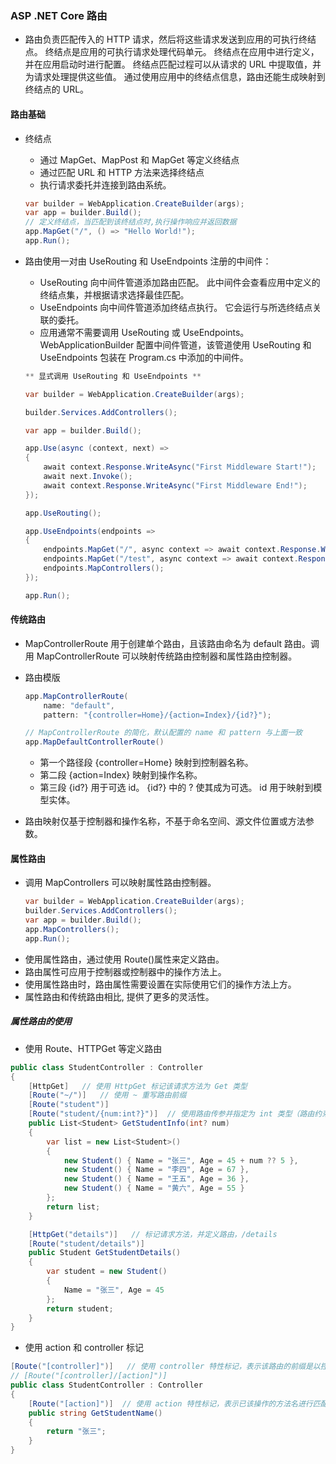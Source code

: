 ### ASP .NET Core 路由

- 路由负责匹配传入的 HTTP 请求，然后将这些请求发送到应用的可执行终结点。 终结点是应用的可执行请求处理代码单元。 终结点在应用中进行定义，并在应用启动时进行配置。 终结点匹配过程可以从请求的 URL 中提取值，并为请求处理提供这些值。 通过使用应用中的终结点信息，路由还能生成映射到终结点的 URL。

#### 路由基础

- 终结点

  - 通过 MapGet、MapPost 和 MapGet 等定义终结点
  - 通过匹配 URL 和 HTTP 方法来选择终结点
  - 执行请求委托并连接到路由系统。

  ```csharp
  var builder = WebApplication.CreateBuilder(args);
  var app = builder.Build();
  // 定义终结点，当匹配到该终结点时,执行操作响应并返回数据
  app.MapGet("/", () => "Hello World!");
  app.Run();
  ```

- 路由使用一对由 UseRouting 和 UseEndpoints 注册的中间件：

  - UseRouting 向中间件管道添加路由匹配。 此中间件会查看应用中定义的终结点集，并根据请求选择最佳匹配。
  - UseEndpoints 向中间件管道添加终结点执行。 它会运行与所选终结点关联的委托。
  - 应用通常不需要调用 UseRouting 或 UseEndpoints。 WebApplicationBuilder 配置中间件管道，该管道使用 UseRouting 和 UseEndpoints 包装在 Program.cs 中添加的中间件。

  ```csharp
  ** 显式调用 UseRouting 和 UseEndpoints **

  var builder = WebApplication.CreateBuilder(args);

  builder.Services.AddControllers();

  var app = builder.Build();

  app.Use(async (context, next) =>
  {
      await context.Response.WriteAsync("First Middleware Start!");
      await next.Invoke();
      await context.Response.WriteAsync("First Middleware End!");
  });
  
  app.UseRouting();

  app.UseEndpoints(endpoints =>
  {
      endpoints.MapGet("/", async context => await context.Response.WriteAsync("get"));
      endpoints.MapGet("/test", async context => await context.Response.WriteAsync("test"));
      endpoints.MapControllers();
  });

  app.Run();
  ```

#### 传统路由

- MapControllerRoute 用于创建单个路由，且该路由命名为 default 路由。调用 MapControllerRoute 可以映射传统路由控制器和属性路由控制器。
- 路由模版

  ```csharp
  app.MapControllerRoute(
      name: "default",
      pattern: "{controller=Home}/{action=Index}/{id?}");

  // MapControllerRoute 的简化，默认配置的 name 和 pattern 与上面一致
  app.MapDefaultControllerRoute()
  ```

  - 第一个路径段 {controller=Home} 映射到控制器名称。
  - 第二段 {action=Index} 映射到操作名称。
  - 第三段 {id?} 用于可选 id。 {id?} 中的 ? 使其成为可选。 id 用于映射到模型实体。

- 路由映射仅基于控制器和操作名称，不基于命名空间、源文件位置或方法参数。

#### 属性路由

- 调用 MapControllers 可以映射属性路由控制器。
  ```csharp
  var builder = WebApplication.CreateBuilder(args);
  builder.Services.AddControllers();
  var app = builder.Build();
  app.MapControllers();
  app.Run();
  ```
- 使用属性路由，通过使用 Route()属性来定义路由。
- 路由属性可应用于控制器或控制器中的操作方法上。
- 使用属性路由时，路由属性需要设置在实际使用它们的操作方法上方。
- 属性路由和传统路由相比, 提供了更多的灵活性。

##### 属性路由的使用

- 使用 Route、HTTPGet 等定义路由

```csharp
public class StudentController : Controller
{
    [HttpGet]   // 使用 HttpGet 标记该请求方法为 Get 类型
    [Route("~/")]   // 使用 ~ 重写路由前缀
    [Route("student")]
    [Route("student/{num:int?}")]  // 使用路由传参并指定为 int 类型（路由约束）
    public List<Student> GetStudentInfo(int? num)
    {
        var list = new List<Student>()
        {
            new Student() { Name = "张三", Age = 45 + num ?? 5 },
            new Student() { Name = "李四", Age = 67 },
            new Student() { Name = "王五", Age = 36 },
            new Student() { Name = "黄六", Age = 55 }
        };
        return list;
    }

    [HttpGet("details")]   // 标记请求方法，并定义路由，/details
    [Route("student/details")]
    public Student GetStudentDetails()
    {
        var student = new Student()
        {
            Name = "张三", Age = 45
        };
        return student;
    }
}
```

- 使用 action 和 controller 标记

```csharp
[Route("[controller]")]   // 使用 controller 特性标记，表示该路由的前缀是以控制器的名称开头 ，如 student
// [Route("[controller]/[action]")]  
public class StudentController : Controller
{
    [Route("[action]")]  // 使用 action 特性标记，表示已该操作的方法名进行匹配，如 /student/GetStudentName
    public string GetStudentName()
    {
        return "张三";
    }
}
```
